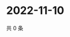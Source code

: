 # 2022-11-10

共 0 条

<!-- BEGIN WEIBO -->
<!-- 最后更新时间 Thu Nov 10 2022 22:30:28 GMT+0800 (China Standard Time) -->

<!-- END WEIBO -->
